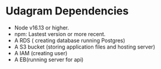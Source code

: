 # Udagram Dependencies

- Node v16.13 or higher.
- npm: Lastest version or more recent.
- A RDS ( creating database running Postgres)
- A S3 bucket (storing application files and hosting server)
- A IAM (creating user)
- A EB(running server for api)
